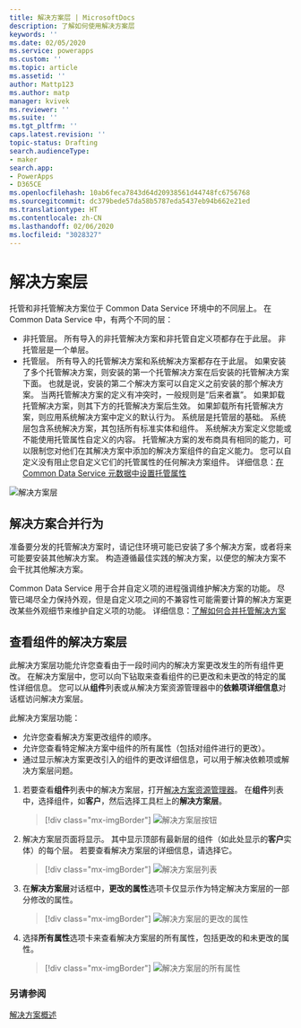 ```yaml
---
title: 解决方案层 | MicrosoftDocs
description: 了解如何使用解决方案层
keywords: ''
ms.date: 02/05/2020
ms.service: powerapps
ms.custom: ''
ms.topic: article
ms.assetid: ''
author: Mattp123
ms.author: matp
manager: kvivek
ms.reviewer: ''
ms.suite: ''
ms.tgt_pltfrm: ''
caps.latest.revision: ''
topic-status: Drafting
search.audienceType:
- maker
search.app:
- PowerApps
- D365CE
ms.openlocfilehash: 10ab6feca7843d64d20938561d44748fc6756768
ms.sourcegitcommit: dc379bede57da58b5787eda5437eb94b662e21ed
ms.translationtype: HT
ms.contentlocale: zh-CN
ms.lasthandoff: 02/06/2020
ms.locfileid: "3028327"
---
```

# <a name="solution-layers"></a>解决方案层

托管和非托管解决方案位于 Common Data Service 环境中的不同层上。 在 Common Data Service 中，有两个不同的层：  
- 非托管层。 所有导入的非托管解决方案和非托管自定义项都存在于此层。 非托管层是一个单层。  
- 托管层。 所有导入的托管解决方案和系统解决方案都存在于此层。 如果安装了多个托管解决方案，则安装的第一个托管解决方案在后安装的托管解决方案下面。 也就是说，安装的第二个解决方案可以自定义之前安装的那个解决方案。 当两托管解决方案的定义有冲突时，一般规则是“后来者赢”。 如果卸载托管解决方案，则其下方的托管解决方案后生效。 如果卸载所有托管解决方案，则应用系统解决方案中定义的默认行为。 系统层是托管层的基础。 系统层包含系统解决方案，其包括所有标准实体和组件。 系统解决方案定义您能或不能使用托管属性自定义的内容。 托管解决方案的发布商具有相同的能力，可以限制您对他们在其解决方案中添加的解决方案组件的自定义能力。 您可以自定义没有阻止您自定义它们的托管属性的任何解决方案组件。 详细信息：[在 Common Data Service 元数据中设置托管属性](set-managed-properties-metadata.md) 

![解决方案层](media/solution-layers.png)

## <a name="solution-merge-behavior"></a>解决方案合并行为
准备要分发的托管解决方案时，请记住环境可能已安装了多个解决方案，或者将来可能要安装其他解决方案。 构造遵循最佳实践的解决方案，以便您的解决方案不会干扰其他解决方案。

Common Data Service 用于合并自定义项的进程强调维护解决方案的功能。 尽管已竭尽全力保持外观，但是自定义项之间的不兼容性可能需要计算的解决方案更改某些外观细节来维护自定义项的功能。 详细信息：[了解如何合并托管解决方案](../../developer/common-data-service/understand-managed-solutions-merged.md)

## <a name="view-the-solution-layers-for-a-component"></a>查看组件的解决方案层
此解决方案层功能允许您查看由于一段时间内的解决方案更改发生的所有组件更改。 在解决方案层中，您可以向下钻取来查看组件的已更改和未更改的特定的属性详细信息。 您可以从**组件**列表或从解决方案资源管理器中的**依赖项详细信息**对话框访问解决方案层。 

此解决方案层功能： 
-   允许您查看解决方案更改组件的顺序。 
-   允许您查看特定解决方案中组件的所有属性（包括对组件进行的更改）。 
-   通过显示解决方案更改引入的组件的更改详细信息，可以用于解决依赖项或解决方案层问题。

1. 若要查看**组件**列表中的解决方案层，打开[解决方案资源管理器](../model-driven-apps/advanced-navigation.md#solution-explorer)。 在**组件**列表中，选择组件，如**客户**，然后选择工具栏上的**解决方案层**。 

   > [!div class="mx-imgBorder"] 
   > ![解决方案层按钮](media/solution-layers-toolbar.png "解决方案层按钮")

2. 解决方案层页面将显示。 其中显示顶部有最新层的组件（如此处显示的**客户**实体）的每个层。 若要查看解决方案层的详细信息，请选择它。 

   > [!div class="mx-imgBorder"] 
   > ![解决方案层列表](media/solution-layers-list.png "解决方案层列表")

3. 在**解决方案层**对话框中，**更改的属性**选项卡仅显示作为特定解决方案层的一部分修改的属性。 

   > [!div class="mx-imgBorder"] 
   > ![解决方案层的更改的属性](media/solution-layers-change-prop.png "解决方案层的更改的属性")

4. 选择**所有属性**选项卡来查看解决方案层的所有属性，包括更改的和未更改的属性。 

   > [!div class="mx-imgBorder"] 
   > ![解决方案层的所有属性](media/solution-layers-all-prop.png "解决方案层的所有属性")

### <a name="see-also"></a>另请参阅
[解决方案概述](solutions-overview.md)
